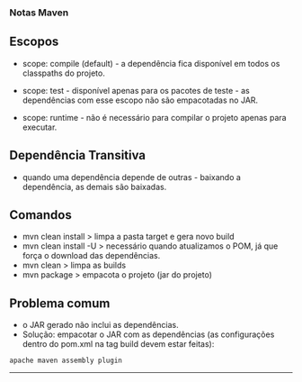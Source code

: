### Notas Maven

## Escopos

- scope: compile (default) - a dependência fica disponível em todos os classpaths do projeto.

- scope: test - disponível apenas para os pacotes de teste - as dependências com esse escopo não são empacotadas no JAR.

- scope: runtime - não é necessário para compilar o projeto apenas para executar.

## Dependência Transitiva

- quando uma dependência depende de outras - baixando a dependência, as demais
  são baixadas.

## Comandos

- mvn clean install > limpa a pasta target e gera novo build
- mvn clean install -U > necessário quando atualizamos o POM, já que força o download das dependências.
- mvn clean > limpa as builds
- mvn package > empacota o projeto (jar do projeto)

## Problema comum

- o JAR gerado não inclui as dependências.
- Solução: empacotar o JAR com as dependências (as configurações dentro do pom.xml na tag build devem estar feitas):

```
apache maven assembly plugin
```

---
